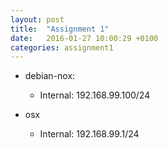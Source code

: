 ```yaml
---
layout: post
title:  "Assignment 1"
date:   2016-01-27 10:00:29 +0100
categories: assignment1
---
```


* debian-nox:
  * Internal: 192.168.99.100/24

* osx
  * Internal: 192.168.99.1/24